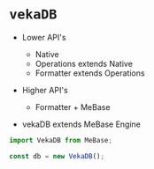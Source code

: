 # `vekaDB`

- Lower API's
  - Native
  - Operations extends Native
  - Formatter extends Operations
- Higher API's

  - Formatter + MeBase

- vekaDB extends MeBase Engine

```js
import VekaDB from MeBase;

const db = new VekaDB();
```
